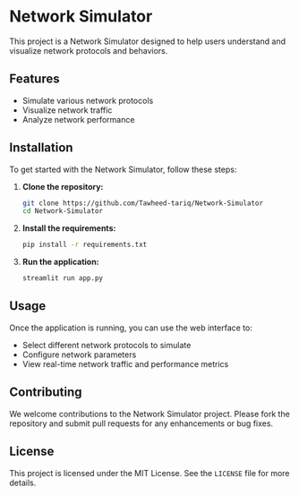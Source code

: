 # Network Simulator

This project is a Network Simulator designed to help users understand and visualize network protocols and behaviors.

## Features

- Simulate various network protocols
- Visualize network traffic
- Analyze network performance

## Installation

To get started with the Network Simulator, follow these steps:

1. **Clone the repository:**

    ```bash
    git clone https://github.com/Tawheed-tariq/Network-Simulator
    cd Network-Simulator
    ```

2. **Install the requirements:**

    ```bash
    pip install -r requirements.txt
    ```

3. **Run the application:**

    ```bash
    streamlit run app.py
    ```

## Usage

Once the application is running, you can use the web interface to:

- Select different network protocols to simulate
- Configure network parameters
- View real-time network traffic and performance metrics

## Contributing

We welcome contributions to the Network Simulator project. Please fork the repository and submit pull requests for any enhancements or bug fixes.

## License

This project is licensed under the MIT License. See the `LICENSE` file for more details.
